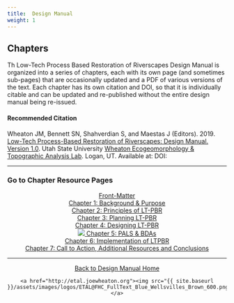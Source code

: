 ```yaml
---
title:  Design Manual
weight: 1
---
```


## Chapters

Th Low-Tech Process Based Restoration of Riverscapes Design Manual is organized into a series of chapters, each with its own page (and sometimes sub-pages) that are occasionally updated and a PDF of various versions of the text. Each chapter has its own citation and DOI, so that it is individually citable and can be updated and re-published without the entire design manual being re-issued. 

#### Recommended Citation


<a href="https://usu.box.com/v/LTPBR-Feb13-Review"><i class="fa fa-file-pdf-o" aria-hidden="true"></i></a> Wheaton JM, Bennett SN, Shahverdian S, and Maestas J (Editors). 2019. <a href="https://usu.box.com/v/LTPBR-Feb13-Review">Low-Tech Process-Based Restoration of Riverscapes: Design Manual. Version 1.0</a>. Utah State University <a href="http://etal.joewheaton.org">Wheaton Ecogeomorphology & Topographic Analysis Lab</a>. Logan, UT. Available at:  DOI: 

-----
### Go to Chapter Resource Pages
<div class="row small-up-2 medium-up-2 large-up-3" align="center">
  <div class="column column-block">
	<a class="hollow button" href="{{ site.baseurl }}/manual/frontmatter"><i class="fa fa-first-order" aria-hidden="true"></i>  Front-Matter </a>
  </div>
  <div class="column column-block">
	<a class="hollow button" href="{{ site.baseurl }}/manual/chap01"><i class="fa fa-file" aria-hidden="true"></i>  Chapter 1:  Background & Purpose</a>
  </div>
  <div class="column column-block">
	<a class="hollow button" href="{{ site.baseurl }}/manual/chap02"><i class="fa fa-check" aria-hidden="true"></i>  Chapter 2: Principles of LT-PBR</a>
 </div>

<div class="column column-block">
	<a class="hollow button" href="{{ site.baseurl }}/manual/chap03"><i class="fa fa-chain-broken" aria-hidden="true"></i>  Chapter 3:  Planning LT-PBR <i class="fa fa-tachomater" aria-hidden="true"></i> </a>
  </div>

<div class="column column-block">
	<a class="hollow button" href="{{ site.baseurl }}/manual/chap04"> <i class="fa fa-address-card" aria-hidden="true"></i>  Chapter 4: Designing LT-PBR</a>
  </div>
  <div class="column column-block">
	<a class="hollow button" href="{{ site.baseurl }}/manual/chap05"> <img src="{{ site.baseurl }}/assets/images/PBR-LT_round_30.png">  Chapter 5: PALS & BDAs</a>
  </div>
</div>

<div class="row small-up-2 medium-up-2 large-up-3" align="center">

  <div class="column column-block">
	<a class="hollow button" href="{{ site.baseurl }}/manual/chap06"><i class="fa fa-cogs" aria-hidden="true"></i>  Chapter 6:   Implementation of LTPBR</a>
 </div>
    <div class="column column-block">
	<a class="hollow button" href="{{ site.baseurl }}/manual/chap07"><i class="fa fa-certificate" aria-hidden="true"></i>  Chapter 7:  Call to Action, Additional Resources and Conclusions</a>
  </div>


</div>







------
<div align="center">
	<a class="hollow button" href="{{ site.baseurl }}/"><i class="fa fa-arrow-circle-left" aria-hidden="true"></i>  Back to Design Manual Home <i class="fa fa-book" aria-hidden="true"></i></a>

    <a href="http://etal.joewheaton.org"><img src="{{ site.baseurl }}/assets/images/logos/ETAL@FHC_FullText_Blue_Wellsvilles_Brown_600.png"></a>

</div>